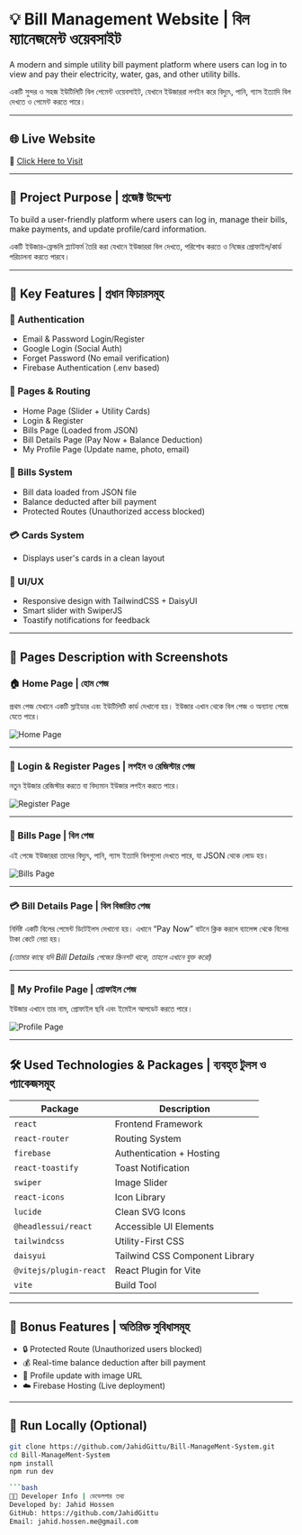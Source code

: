# 💡 Bill Management Website | বিল ম্যানেজমেন্ট ওয়েবসাইট

A modern and simple utility bill payment platform where users can log in to view and pay their electricity, water, gas, and other utility bills.

একটি সুন্দর ও সহজ ইউটিলিটি বিল পেমেন্ট ওয়েবসাইট, যেখানে ইউজাররা লগইন করে বিদ্যুৎ, পানি, গ্যাস ইত্যাদি বিল দেখতে ও পেমেন্ট করতে পারে।

---

## 🌐 Live Website

🔗 [Click Here to Visit](https://bill-management-system-1b076.web.app/)

---

## 🎯 Project Purpose | প্রজেক্ট উদ্দেশ্য

To build a user-friendly platform where users can log in, manage their bills, make payments, and update profile/card information.

একটি ইউজার-ফ্রেন্ডলি প্ল্যাটফর্ম তৈরি করা যেখানে ইউজাররা বিল দেখতে, পরিশোধ করতে ও নিজের প্রোফাইল/কার্ড পরিচালনা করতে পারবে।

---

## 🚀 Key Features | প্রধান ফিচারসমূহ

### 🔐 Authentication
- Email & Password Login/Register
- Google Login (Social Auth)
- Forget Password (No email verification)
- Firebase Authentication (.env based)

### 📄 Pages & Routing
- Home Page (Slider + Utility Cards)
- Login & Register
- Bills Page (Loaded from JSON)
- Bill Details Page (Pay Now + Balance Deduction)
- My Profile Page (Update name, photo, email)

### 🧾 Bills System
- Bill data loaded from JSON file
- Balance deducted after bill payment
- Protected Routes (Unauthorized access blocked)

### 💳 Cards System
- Displays user's cards in a clean layout

### 🎨 UI/UX
- Responsive design with TailwindCSS + DaisyUI
- Smart slider with SwiperJS
- Toastify notifications for feedback

---

## 📄 Pages Description with Screenshots

### 🏠 Home Page | হোম পেজ  
প্রথম পেজ যেখানে একটি স্লাইডার এবং ইউটিলিটি কার্ড দেখানো হয়। ইউজার এখান থেকে বিল পেজ ও অন্যান্য পেজে যেতে পারে।

![Home Page](./screenshots/Home.png)

---

### 🔐 Login & Register Pages | লগইন ও রেজিস্টার পেজ  
নতুন ইউজার রেজিস্টার করতে বা বিদ্যমান ইউজার লগইন করতে পারে।

![Register Page](./screenshots/register.png)

---

### 🧾 Bills Page | বিল পেজ  
এই পেজে ইউজাররা তাদের বিদ্যুৎ, পানি, গ্যাস ইত্যাদি বিলগুলো দেখতে পারে, যা JSON থেকে লোড হয়।

![Bills Page](./screenshots/Bills.png)

---

### 💳 Bill Details Page | বিল বিস্তারিত পেজ  
নির্দিষ্ট একটি বিলের পেমেন্ট ডিটেইলস দেখানো হয়। এখানে “Pay Now” বাটনে ক্লিক করলে ব্যালেন্স থেকে বিলের টাকা কেটে নেয়া হয়।

*(তোমার কাছে যদি Bill Details পেজের স্ক্রিনশট থাকে, তাহলে এখানে যুক্ত করো)*

---

### 👤 My Profile Page | প্রোফাইল পেজ  
ইউজার এখানে তার নাম, প্রোফাইল ছবি এবং ইমেইল আপডেট করতে পারে।

![Profile Page](./screenshots/ProfilePage.png)

---

## 🛠️ Used Technologies & Packages | ব্যবহৃত টুলস ও প্যাকেজসমূহ

| Package                | Description                     |
|------------------------|---------------------------------|
| `react`               | Frontend Framework              |
| `react-router`        | Routing System                  |
| `firebase`            | Authentication + Hosting        |
| `react-toastify`      | Toast Notification              |
| `swiper`              | Image Slider                    |
| `react-icons`         | Icon Library                    |
| `lucide`              | Clean SVG Icons                 |
| `@headlessui/react`   | Accessible UI Elements          |
| `tailwindcss`         | Utility-First CSS               |
| `daisyui`             | Tailwind CSS Component Library  |
| `@vitejs/plugin-react`| React Plugin for Vite           |
| `vite`                | Build Tool                      |

---

## 🧪 Bonus Features | অতিরিক্ত সুবিধাসমূহ

- 🔒 Protected Route (Unauthorized users blocked)
- 💰 Real-time balance deduction after bill payment
- 📸 Profile update with image URL
- ☁️ Firebase Hosting (Live deployment)

---


## 🧭 Run Locally (Optional)

```bash
git clone https://github.com/JahidGittu/Bill-ManageMent-System.git
cd Bill-ManageMent-System
npm install
npm run dev

```bash
👨‍💻 Developer Info | ডেভেলপার তথ্য
Developed by: Jahid Hossen
GitHub: https://github.com/JahidGittu
Email: jahid.hossen.me@gmail.com
